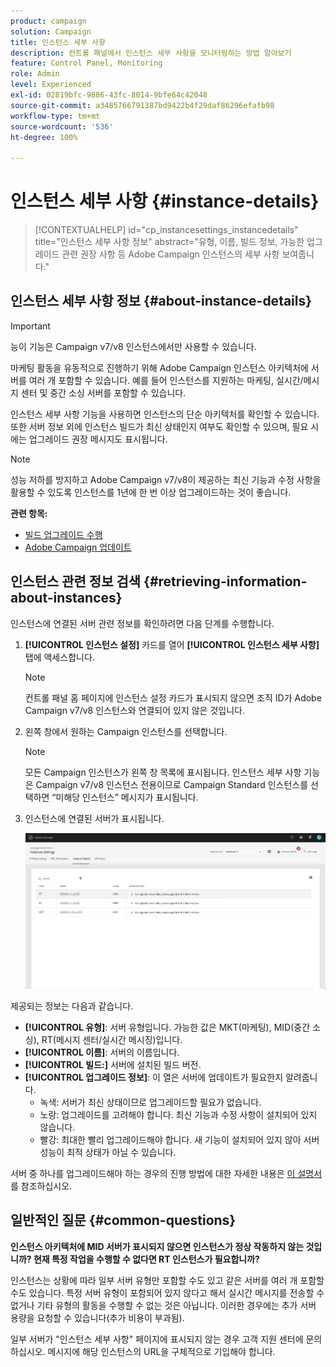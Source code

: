 ```yaml
---
product: campaign
solution: Campaign
title: 인스턴스 세부 사항
description: 컨트롤 패널에서 인스턴스 세부 사항을 모니터링하는 방법 알아보기
feature: Control Panel, Monitoring
role: Admin
level: Experienced
exl-id: 02819bfc-9886-43fc-8014-9bfe64c42048
source-git-commit: a3485766791387bd9422b4f29daf86296efafb98
workflow-type: tm+mt
source-wordcount: '536'
ht-degree: 100%

---
```


# 인스턴스 세부 사항 {#instance-details}

>[!CONTEXTUALHELP]
>id="cp_instancesettings_instancedetails"
>title="인스턴스 세부 사항 정보"
>abstract="유형, 이름, 빌드 정보, 가능한 업그레이드 관련 권장 사항 등 Adobe Campaign 인스턴스의 세부 사항 보여줍니다."

## 인스턴스 세부 사항 정보 {#about-instance-details}

>[!IMPORTANT]
>
>능이 기능은 Campaign v7/v8 인스턴스에서만 사용할 수 있습니다.

마케팅 활동을 유동적으로 진행하기 위해 Adobe Campaign 인스턴스 아키텍처에 서버를 여러 개 포함할 수 있습니다. 예를 들어 인스턴스를 지원하는 마케팅, 실시간/메시지 센터 및 중간 소싱 서버를 포함할 수 있습니다.

인스턴스 세부 사항 기능을 사용하면 인스턴스의 단순 아키텍처를 확인할 수 있습니다. 또한 서버 정보 외에 인스턴스 빌드가 최신 상태인지 여부도 확인할 수 있으며, 필요 시에는 업그레이드 권장 메시지도 표시됩니다.

>[!NOTE]
>
>성능 저하를 방지하고 Adobe Campaign v7/v8이 제공하는 최신 기능과 수정 사항을 활용할 수 있도록 인스턴스를 1년에 한 번 이상 업그레이드하는 것이 좋습니다.

**관련 항목:**

* [빌드 업그레이드 수행](https://experienceleague.adobe.com/docs/campaign-classic/using/monitoring-campaign-classic/updating-adobe-campaign/build-upgrade.html?lang=ko)
* [Adobe Campaign 업데이트](https://experienceleague.adobe.com/docs/campaign-classic/using/monitoring-campaign-classic/updating-adobe-campaign/introduction.html?lang=ko)

## 인스턴스 관련 정보 검색 {#retrieving-information-about-instances}

인스턴스에 연결된 서버 관련 정보를 확인하려면 다음 단계를 수행합니다.

1. **[!UICONTROL 인스턴스 설정]** 카드를 열어 **[!UICONTROL 인스턴스 세부 사항]** 탭에 액세스합니다.

   >[!NOTE]
   >
   >컨트롤 패널 홈 페이지에 인스턴스 설정 카드가 표시되지 않으면 조직 ID가 Adobe Campaign v7/v8 인스턴스와 연결되어 있지 않은 것입니다.

1. 왼쪽 창에서 원하는 Campaign 인스턴스를 선택합니다.

   >[!NOTE]
   >
   >모든 Campaign 인스턴스가 왼쪽 창 목록에 표시됩니다. 인스턴스 세부 사항 기능은 Campaign v7/v8 인스턴스 전용이므로 Campaign Standard 인스턴스를 선택하면 “미해당 인스턴스” 메시지가 표시됩니다.

1. 인스턴스에 연결된 서버가 표시됩니다.

   ![](assets/instance_details.png)

제공되는 정보는 다음과 같습니다.

* **[!UICONTROL 유형]**: 서버 유형입니다. 가능한 값은 MKT(마케팅), MID(중간 소싱), RT(메시지 센터/실시간 메시징)입니다.
* **[!UICONTROL 이름]**: 서버의 이름입니다.
* **[!UICONTROL 빌드:]** 서버에 설치된 빌드 버전.
* **[!UICONTROL 업그레이드 정보]**: 이 열은 서버에 업데이트가 필요한지 알려줍니다.
   * 녹색: 서버가 최신 상태이므로 업그레이드할 필요가 없습니다.
   * 노랑: 업그레이드를 고려해야 합니다. 최신 기능과 수정 사항이 설치되어 있지 않습니다.
   * 빨강: 최대한 빨리 업그레이드해야 합니다. 새 기능이 설치되어 있지 않아 서버 성능이 최적 상태가 아닐 수 있습니다.

서버 중 하나를 업그레이드해야 하는 경우의 진행 방법에 대한 자세한 내용은 [이 설명서](https://experienceleague.adobe.com/docs/campaign-classic/using/monitoring-campaign-classic/updating-adobe-campaign/build-upgrade.html?lang=ko)를 참조하십시오.

## 일반적인 질문 {#common-questions}

**인스턴스 아키텍처에 MID 서버가 표시되지 않으면 인스턴스가 정상 작동하지 않는 것입니까? 현재 특정 작업을 수행할 수 없다면 RT 인스턴스가 필요합니까?**

인스턴스는 상황에 따라 일부 서버 유형만 포함할 수도 있고 같은 서버를 여러 개 포함할 수도 있습니다. 특정 서버 유형이 포함되어 있지 않다고 해서 실시간 메시지를 전송할 수 없거나 기타 유형의 활동을 수행할 수 없는 것은 아닙니다. 이러한 경우에는 추가 서버 용량을 요청할 수 있습니다(추가 비용이 부과됨).

일부 서버가 &quot;인스턴스 세부 사항&quot; 페이지에 표시되지 않는 경우 고객 지원 센터에 문의하십시오. 메시지에 해당 인스턴스의 URL을 구체적으로 기입해야 합니다.
